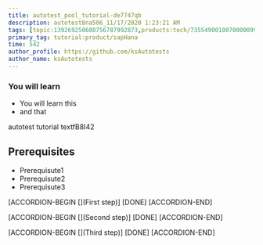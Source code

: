 ```yaml
---
title: autotest_pool_tutorial-de7747qb
description: autotest8na506_11/17/2020 1:23:21 AM
tags: [topic:139269250608756787992873,products:tech/73554900100700000996,tutorial:experience/advanced]
primary_tag: tutorial:product/sapHana
time: 542
author_profile: https://github.com/ksAutotests
author_name: ksAutotests
---
```

### You will learn
- You will learn this
- and that

autotest tutorial textfB8I42

## Prerequisites
- Prerequisute1
- Prerequisute2
- Prerequisute3

[ACCORDION-BEGIN [](First step)]
[DONE]
[ACCORDION-END]

[ACCORDION-BEGIN [](Second step)]
[DONE]
[ACCORDION-END]

[ACCORDION-BEGIN [](Third step)]
[DONE]
[ACCORDION-END]

